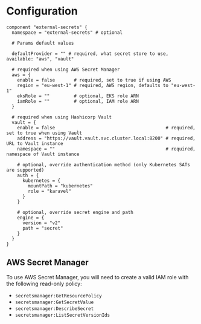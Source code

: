 # Configuration

```hcl
component "external-secrets" {
  namespace = "external-secrets" # optional

  # Params default values

  defaultProvider = "" # required, what secret store to use, available: "aws", "vault"

  # required when using AWS Secret Manager
  aws = {
    enable = false       # required, set to true if using AWS
    region = "eu-west-1" # required, AWS region, defaults to "eu-west-1"
    eksRole = ""         # optional, EKS role ARN
    iamRole = ""         # optional, IAM role ARN
  }

  # required when using Hashicorp Vault
  vault = {
    enable = false                                         # required, set to true when using Vault
    address = "https://vault.vault.svc.cluster.local:8200" # required, URL to Vault instance
    namespace = ""                                         # required, namespace of Vault instance

    # optional, override authentication method (only Kubernetes SATs are supported)
    auth = {
      kubernetes = {
        mountPath = "kubernetes"
        role = "karavel"
      }
    }

    # optional, override secret engine and path
    engine = {
      version = "v2"
      path = "secret"
    }
  }
}
```

## AWS Secret Manager

To use AWS Secret Manager, you will need to create a valid IAM role with the following read-only policy:

- `secretsmanager:GetResourcePolicy`
- `secretsmanager:GetSecretValue`
- `secretsmanager:DescribeSecret`
- `secretsmanager:ListSecretVersionIds`
